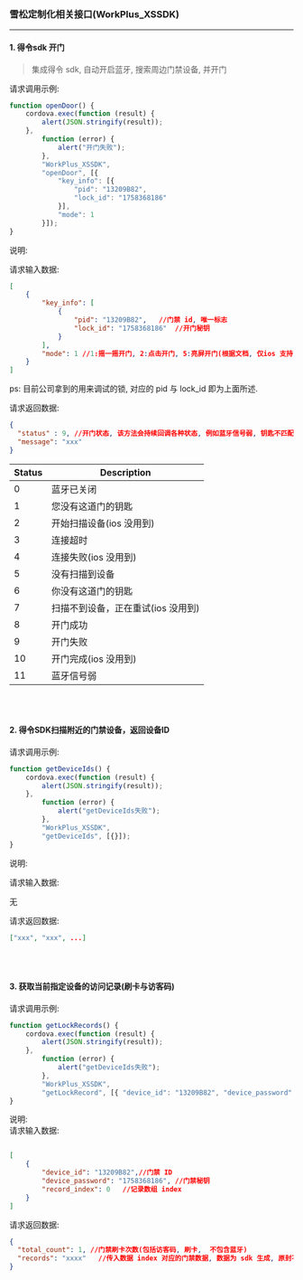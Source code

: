 ### 雪松定制化相关接口(WorkPlus_XSSDK)
---
#### 1. 得令sdk 开门
> 集成得令 sdk, 自动开启蓝牙, 搜索周边门禁设备, 并开门

请求调用示例:

```javascript
function openDoor() {
    cordova.exec(function (result) {
        alert(JSON.stringify(result));
    },
        function (error) {
            alert("开门失败");
        },
        "WorkPlus_XSSDK",
        "openDoor", [{
            "key_info": [{
                "pid": "13209B82",
                "lock_id": "1758368186"
            }],
            "mode": 1  
        }]);
}


```

 说明:

 请求输入数据: 

```json
[
    {
        "key_info": [
            {
                "pid": "13209B82",   //门禁 id, 唯一标志
                "lock_id": "1758368186"  //开门秘钥
            }
        ],
        "mode": 1 //1:摇一摇开门, 2:点击开门, 5:亮屏开门(根据文档, 仅ios 支持)
    }
]
```
 ps: 目前公司拿到的用来调试的锁, 对应的 pid 与 lock_id 即为上面所述.

请求返回数据:

```json
{
  "status" : 9, //开门状态, 该方法会持续回调各种状态, 例如蓝牙信号弱, 钥匙不匹配等, 详情见下表
  "message": "xxx"
}
```



| Status | Description                        |
| ------ | ---------------------------------- |
| 0      | 蓝牙已关闭                         |
| 1      | 您没有这道门的钥匙                 |
| 2      | 开始扫描设备(ios 没用到)           |
| 3      | 连接超时                           |
| 4      | 连接失败(ios 没用到)               |
| 5      | 没有扫描到设备                     |
| 6      | 你没有这道门的钥匙                 |
| 7      | 扫描不到设备，正在重试(ios 没用到) |
| 8      | 开门成功                           |
| 9      | 开门失败                           |
| 10     | 开门完成(ios 没用到)               |
| 11     | 蓝牙信号弱                         |

<br/><br/>





#### 2. 得令SDK扫描附近的门禁设备，返回设备ID

请求调用示例:

```javascript
function getDeviceIds() {
    cordova.exec(function (result) {
        alert(JSON.stringify(result));
    },
        function (error) {
            alert("getDeviceIds失败");
        },
        "WorkPlus_XSSDK",
        "getDeviceIds", [{}]);
}
```

 说明:


 请求输入数据: 


 无

 请求返回数据:


```json
["xxx", "xxx", ...]  
```


<br/><br/>


#### 3. 获取当前指定设备的访问记录(刷卡与访客码)
请求调用示例:

```javascript
function getLockRecords() {
    cordova.exec(function (result) {
        alert(JSON.stringify(result));
    },
        function (error) {
            alert("getDeviceIds失败");
        },
        "WorkPlus_XSSDK",
        "getLockRecord", [{ "device_id": "13209B82", "device_password": "1758368186", "record_index": 0 }]);
}
```
说明:<br/>
请求输入数据: 

```json

[
    {
        "device_id": "13209B82",//门禁 ID
        "device_password": "1758368186", //门禁秘钥
        "record_index": 0   //记录数组 index
    }
]

```

请求返回数据:

```json
{
  "total_count": 1, //门禁刷卡次数(包括访客码, 刷卡,  不包含蓝牙)
  "records": "xxxx"   //传入数据 index 对应的门禁数据, 数据为 sdk 生成, 原封不动返回到该处
}
```

